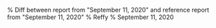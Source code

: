 % Diff between report from "September 11, 2020" and reference report from "September 11, 2020"
% Reffy
% September 11, 2020

